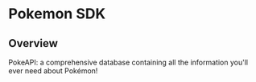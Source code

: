 # Pokemon SDK

## Overview

PokeAPI: a comprehensive database containing all the information you'll ever need about Pokémon!